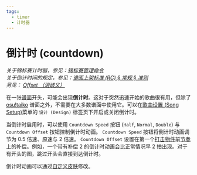 ```yaml
---
tags:
  - timer
  - 计时器
---
```


# 倒计时 (countdown)

*关于锦标赛计时器，参见：[锦标赛管理命令](/wiki/osu!tourney/Tournament_management_commands)*\
*关于倒计时间的规定，参见：[谱面上架标准 (RC) § 常规 § 准则](/wiki/Ranking_Criteria#准则)*\
*另见： [Offset （消歧义）](/wiki/Disambiguation/Offset)*

在一张[谱面](/wiki/Beatmap)开头，可能会出现**倒计时**。这对于突然迅速开始的歌曲很有用，但除了 [osu!taiko](/wiki/Game_mode/osu!taiko) 谱面之外，不需要在大多数谱面中使用它。可以在[歌曲设置 (Song Setup)](/wiki/Client/Beatmap_editor/Song_Setup)菜单的 `设计 (Design)` 标签页下开启或关闭倒计时。

当倒计时启用时，可以使用 `Countdown Speed` 按钮 (`Half`, `Normal`, `Double`) 与 `Countdown Offset` 按钮控制倒计时动画。 `Countdown Speed` 按钮将倒计时动画调节为 0.5 倍速、原速与 2 倍速。 `Countdown Offset` 设置在第一个[打击物件](/wiki/Hit_object)前[节奏](/wiki/Beatmapping/Beats_per_minute)上的补偿。例如，一个带有补偿 2 的倒计时动画会比正常情况早 2 拍出现。对于有开头的图，跳过开头会直接到达倒计时。

倒计时动画可以通过[自定义皮肤](/wiki/Skinning/Interface#倒计时)修改。
